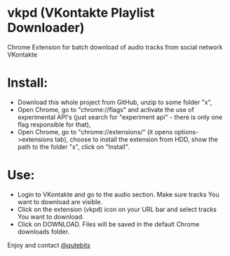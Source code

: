 vkpd (VKontakte Playlist Downloader)
====================================
Chrome Extension for batch download of audio tracks from social network VKontakte

# Install:
* Download this whole project from GitHub, unzip to some folder "x",
* Open Chrome, go to "chrome://flags" and activate the use of experimental API's (just search for "experiment api" - there is only one flag responsible for that),
* Open Chrome, go to "chrome://extensions/" (it opens options->extensions tab), choose to install the extension from HDD, show the path to the folder "x", click on "Install".

# Use:
* Login to VKontakte and go to the audio section. Make sure tracks You want to download are visible.
* Click on the extension (vkpd) icon on your URL bar and select tracks You want to download.
* Click on DOWNLOAD. Files will be saved in the default Chrome downloads folder.

Enjoy and contact <a href="https://twitter.com/qutebits">@qutebits</a>
